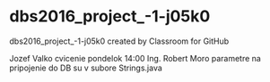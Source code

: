 # dbs2016_project_-1-j05k0
dbs2016_project_-1-j05k0 created by Classroom for GitHub

Jozef Valko cvicenie pondelok 14:00 Ing. Robert Moro
parametre na pripojenie do DB su v subore Strings.java

